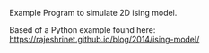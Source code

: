 Example Program to simulate 2D ising model.

Based of a Python example found here:
https://rajeshrinet.github.io/blog/2014/ising-model/
